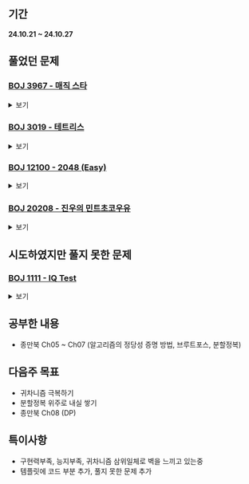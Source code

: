 ## 기간
**24.10.21 ~ 24.10.27**

## 풀었던 문제

### [BOJ 3967 - 매직 스타](https://www.acmicpc.net/problem/3967)
<details>
<summary>보기</summary> 

- 정보
    - Tier: GoldⅤ
    - Tag: bruteforcing, backtracking, implementation

- 타임라인
    - Problem Open: 10/21 --:--?
    - Tag Open: 10/21 --:--?
    - Solve: 10/22 22:55

- 풀이
    - 코드로 대체

- 회고
    - 이렇게까지 오래 걸릴 문제가 아니었는데.. 구현에 문제가 있었는지 뭔가 자꾸 잘못되서 도중에 한번 코드 갈아엎음
    - 설계를 잘하자 + 구현력 키우기
 
- 코드
    - ```cpp
      #include <iostream>
      #include <vector>
      
      using namespace std;
      
      vector <bool> numIsIt(12);
      vector <bool> coordIsIt(12);
      
      vector <string> magicStar(5);
      
      vector <pair <int, int>> coord;
      
      vector <pair <int, int>> dpIdx{{0,1}, {3,4}, {0,3}, {1,3}, {3,5}, {0,4},
                                     {1,5}, {0,2}, {2,4}, {2,5}, {1,2}, {4,5}};
      vector <int> memo(6);
      
      bool check() {
          for (auto &el : memo) {
              if (el != 26) return false;
          }
          return true;
      }
      
      bool recursion(int coordIdx) {
          while (coordIdx < 12 && coordIsIt[coordIdx]) coordIdx++;
          if (coordIdx == 12) return check();
      
          for (int i = 0; i < 12; i++) {
              if (numIsIt[i]) continue;
              numIsIt[i] = true;
              memo[dpIdx[coordIdx].first] += i + 1; memo[dpIdx[coordIdx].second] += i + 1;
              magicStar[coord[coordIdx].first][coord[coordIdx].second] = char(i + 'A');
      
              if (recursion(coordIdx + 1)) return true;
              numIsIt[i] = false;
              memo[dpIdx[coordIdx].first] -= i + 1; memo[dpIdx[coordIdx].second] -= i + 1;
              magicStar[coord[coordIdx].first][coord[coordIdx].second] = 'x';
          }
      
          return false;
      }
      
      int main() {
          // fastIO
          ios_base::sync_with_stdio(false);
          cin.tie(NULL); cout.tie(NULL);
      
          // init && input
          for (auto &str : magicStar) {
              cin >> str;
          }
      
          for (int i = 0; i < 5; i++) {
              for (int j = 0; j < 9; j++) {
                  if (magicStar[i][j] == '.') continue;
                  coord.push_back({i,j});
      
                  if (magicStar[i][j] == 'x') continue;
                  auto p = dpIdx[coord.size() - 1];
                  memo[p.first] += int(magicStar[i][j] - 'A' + 1);
                  memo[p.second] += int(magicStar[i][j] - 'A' + 1);
      
                  numIsIt[int(magicStar[i][j] - 'A')] = true;
                  coordIsIt[coord.size() - 1] = true;
              }
          }
      
          // solve
          recursion(0);
      
          // output
          for (auto &str : magicStar) {
              cout << str << '\n';
          }
          return 0;
      }
      ```

</details>

### [BOJ 3019 - 테트리스](https://www.acmicpc.net/problem/3019)
<details>
<summary>보기</summary> 

- 정보
    - Tier: GoldⅤ
    - Tag: bruteforcing, implementation

- 타임라인
    - Problem Open: 10/22 22:56
    - Tag Open: 10/22 22:56
    - Solve: 10/22 23:24

- 풀이
    - 블럭의 바닥부분이 전부 필드와 맞닿아야 하므로 높이 중심으로 구현
    - 각 블럭이 놓을 수 있는 방식에 필요한 필드 높이를 2차원 배열로 하여 총 3차원 배열로 초기화하여 풀이
    

- 회고
    - for문 범위 확인하기 정도? 주의하기

- 코드
    - ```cpp
      #include <iostream>
      #include <vector>
      
      using namespace std; 
      
      int N, M;
      
      vector <int> fieldHeight;
      
      vector <vector <vector <int>>> blocks{ {},
          { {0}, {0, 0, 0, 0} },
          { {0, 0} },
          { {0, 0, -1}, {-1, 0} },
          { {-1, 0, 0}, {0, -1} },
          { {0, 0, 0}, {-1, 0}, {0, -1}, {-1, 0, -1} },
          { {0, 0, 0}, {-2, 0}, {0, -1, -1}, {0, 0} },
          { {0, 0, 0}, {0, 0}, {-1, -1, 0}, {0, -2} }
      };
      
      bool checkCorrectPut(int fieldLoc, vector <int> &type) {
          vector <int> newHeights{type[0] + fieldHeight[fieldLoc]};
          for (int i = 1; i < int(type.size()); i++) {
              newHeights.push_back(type[i] + fieldHeight[fieldLoc + i]);
              if (newHeights[i - 1] != newHeights[i]) return false;
          }
          return true;
      }
      
      int main() {
          // fastIO
          ios_base::sync_with_stdio(false);
          cin.tie(NULL); cout.tie(NULL);
      
          // init && input
          cin >> N >> M;
      
          auto targetBlock = blocks[M];
          fieldHeight.resize(N);
      
          for (int &el : fieldHeight) {
              cin >> el;
          }
      
          // solve
          int ans = 0;
          for (auto type : targetBlock) {
              for (int i = 0; i <= N - int(type.size()); i++) {
                  if (checkCorrectPut(i, type)) ans++;
              }
          }
          
          // output
          cout << ans;
          return 0;
      }
      ```

</details>

### [BOJ 12100 - 2048 (Easy)](https://www.acmicpc.net/problem/12100)
<details>
<summary>보기</summary> 

- 정보
    - Tier: GoldⅠ
    - Tag: bruteforcing, implementation, backtracking

- 타임라인
    - Problem Open: 10/23 12:00
    - Tag Open: 10/23 12:00
    - Solve: 10/23 22:12

- 풀이
    - 깡 시뮬레이션 구현 문제
    - 주의할점: 한번의 이동에서 합쳐진 블록은 또 합쳐질 수 없음 -> bool형 배열로 처리
  
- 회고
    - 실 풀이시간 약 100분
    - 설계시 주의해야 할 사항을 한번 더 확인하자. (요구 조건 확인)

- 코드
  - ```cpp
    #include <iostream>
    #include <vector>
    
    using namespace std;
    
    int N;
    const vector <pair <int, int>> offset{{0,-1}, {0,1}, {-1,0}, {1,0}};    // left, right, up, down 순
    
    int findMaxValue(vector <vector <int>> &board) {
        int result = 0;
    
        for (auto &row : board) {
            for (auto &el : row) {
                result = max(result, el);
            }
        }
        return result;
    }
    
    bool checkCorrectLoc(int r, int c) {
        return 0 <= r && r < N && 0 <= c && c < N;
    }
    
    void move(vector <vector <int>> &board, vector <vector <bool>> &isAdd, int curR, int curC, int direction) { // 완
        int setR = offset[direction].first;
        int setC = offset[direction].second;
    
        while (checkCorrectLoc(curR + setR, curC + setC)) {
            int nxtR = curR + setR;
            int nxtC = curC + setC;
            
            if (board[nxtR][nxtC] == 0) {
                swap(board[nxtR][nxtC], board[curR][curC]);
            } else {
                if (board[nxtR][nxtC] == board[curR][curC] && !isAdd[nxtR][nxtC]) {
                    isAdd[nxtR][nxtC] = true;
                    board[nxtR][nxtC] *= 2;
                    board[curR][curC] = 0;
                }
                break;
            }
    
            curR = nxtR;
            curC = nxtC;
        }
    }
    
    vector <vector <int>> tilt(vector <vector <int>> &board, int direction) {    // 완
        auto newBoard = board;
        vector <vector <bool>> isAdd(N, vector <bool> (N, false));
    
        if (direction == 0) {   // left
            for (int c = 0; c < N; c++) {
                for (int r = 0; r < N; r++) {
                    if (newBoard[r][c] == 0) continue;
                    move(newBoard, isAdd, r, c, direction);
                }
            }
        } else if (direction == 1) {    // right
            for (int c = N-1; c > -1; c--) {
                for (int r = N-1; r > -1; r--) {
                    if (newBoard[r][c] == 0) continue;
                    move(newBoard, isAdd, r, c, direction);
                }
            }
        } else if (direction == 2) {    // up
            for (int r = 0; r < N; r++) {
                for (int c = 0; c < N; c++) {
                    if (newBoard[r][c] == 0) continue;
                    move(newBoard, isAdd, r, c, direction);
                }
            }
        } else {    // down
            for (int r = N-1; r > -1; r--) {
                for (int c = N-1; c > -1; c--) {
                    if (newBoard[r][c] == 0) continue;
                    move(newBoard, isAdd, r, c, direction);
                }
            }
        }
    
        return newBoard;
    }
    
    int backtracking(vector <vector <int>> &board, int cnt) {   // 완
        if (cnt == 0) return findMaxValue(board);
    
        int ans = 0;
        for (int i = 0; i < 4; i++) {
            auto newBoard = tilt(board, i);
            ans = max(ans, backtracking(newBoard, cnt - 1));
        }
        return ans;
    }
    
    int main() {    // 완
        // fastIO
        ios_base::sync_with_stdio(false);
        cin.tie(NULL); cout.tie(NULL);
    
        // init && input
        cin >> N;
    
        vector <vector <int>> board(N, vector <int> (N));
        for (auto &row : board) {
            for (auto &el : row) {
                cin >> el;
            }
        }
    
        // solve
        cout << backtracking(board, 5);
        return 0;
    }
      ```

</details>

### [BOJ 20208 - 진우의 민트초코우유](https://www.acmicpc.net/problem/20208)
<details>
<summary>보기</summary> 

- 정보
    - Tier: GoldⅤ
    - Tag: backtracking

- 타임라인
    - Problem Open: --/-- --:--
    - Tag Open: --/-- --:--
    - Solve: 10/27 22:12

- 풀이
    - 민트초코위치와 시작위치를 pair <int, int>에 저장하여 백트래킹
    - 거리 = 현재 위치 - 목표 민트초코우유 위치
  
- 회고
    - 무작정 다 구현하려고 하지 말고, 시간복잡도를 줄일 수 있는 방법이 있을까 한번쯤은 고민하자.
 
- 코드
  - ```cpp
    #include <iostream>
    #include <vector>
    
    using namespace std;
    
    int N, M, H;
    vector <bool> visited;
    vector <pair <int, int>> milks;
    pair <int, int> startCoord;
    
    int backtracking(int hp, pair <int, int> &curCoord) {
        int result = -100;
        if (abs(startCoord.first - curCoord.first) + abs(startCoord.second - curCoord.second) <= hp) {
            result = 0;
        }
    
        for (int i = 0; i < int(milks.size()); i++) {
            int dist = abs(curCoord.first - milks[i].first) + abs(curCoord.second - milks[i].second);
            if (dist > hp || visited[i]) continue;
            
            visited[i] = true;
            result = max(result, backtracking(hp - dist + H, milks[i]) + 1);
            visited[i] = false;
        }
    
        return result;
    }
    
    int main() {
        // fastIO
        ios_base::sync_with_stdio(false);
        cin.tie(NULL); cout.tie(NULL);
    
        // init && input
        cin >> N >> M >> H;
    
        int temp;
        for (int i = 0; i < N; i++) {
            for (int j = 0; j < N; j++) {
                cin >> temp;
                if (temp == 1) {
                    startCoord = {i,j};
                } else if (temp == 2) {
                    milks.push_back({i,j});
                    visited.push_back(false);
                }
            }
        }
    
        cout << backtracking(M, startCoord);
    
        // solve
        return 0;
    }
    ```
    
</details>

## 시도하였지만 풀지 못한 문제

### [BOJ 1111 - IQ Test](https://www.acmicpc.net/problem/1111)
<details>
<summary>보기</summary> 

- 정보
    - Tier: GoldⅢ
    - Tag: math, bruteforcing, case_work

- 회고
    - bruteforce하게 풀려고 하였으나 실패
    - 레퍼런스를 보고 많조분 케이스와 수학적 지식에 경악하며 벽을 느끼고 런
    - 많조분은 어떻게 공부해야 하는걸까 대체

</details>

## 공부한 내용
- 종만북 Ch05 ~ Ch07 (알고리즘의 정당성 증명 방법, 브루트포스, 분할정복)

## 다음주 목표
- 귀차니즘 극복하기
- 분할정복 위주로 내실 쌓기
- 종만북 Ch08 (DP)

## 특이사항
- 구현력부족, 능지부족, 귀차니즘 삼위일체로 벽을 느끼고 있는중
- 템플릿에 코드 부분 추가, 풀지 못한 문제 추가
